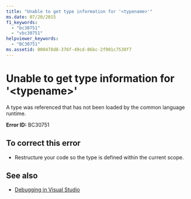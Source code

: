 ```yaml
---
title: "Unable to get type information for '<typename>'"
ms.date: 07/20/2015
f1_keywords: 
  - "bc30751"
  - "vbc30751"
helpviewer_keywords: 
  - "BC30751"
ms.assetid: 000478d8-376f-49cd-86bc-2f901c7530f7
---
```

# Unable to get type information for '\<typename>'
A type was referenced that has not been loaded by the common language runtime.  
  
 **Error ID:** BC30751  
  
## To correct this error  
  
- Restructure your code so the type is defined within the current scope.  
  
## See also

- [Debugging in Visual Studio](/visualstudio/debugger/debugging-in-visual-studio)
